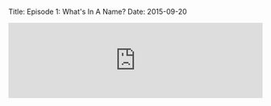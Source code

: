 Title: Episode 1: What's In A Name?
Date: 2015-09-20


<iframe width="100%" height="150" scrolling="no" frameborder="no" src="https://w.soundcloud.com/player/?url=https%3A//api.soundcloud.com/tracks/226543789&amp;auto_play=false&amp;hide_related=false&amp;show_comments=true&amp;show_user=true&amp;show_reposts=false&amp;visual=true"></iframe>
